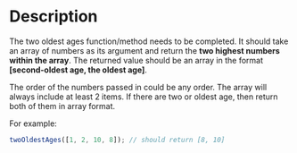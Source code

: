 # Description

The two oldest ages function/method needs to be completed. It should take an array of numbers as its argument and return the **two highest numbers within the array**. The returned value should be an array in the format **[second-oldest age, the oldest age]**.

The order of the numbers passed in could be any order. The array will always include at least 2 items. If there are two or oldest age, then return both of them in array format.

For example:

```javascript
twoOldestAges([1, 2, 10, 8]); // should return [8, 10]
```
